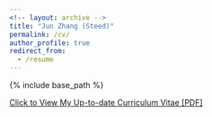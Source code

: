 ```yaml
---
<!-- layout: archive -->
title: "Jun Zhang (Steed)"
permalink: /cv/
author_profile: true
redirect_from:
  - /resume
---
```


{% include base_path %}

[Click to View My Up-to-date Curriculum Vitae [PDF]](http://halajun.github.io/files/junzhang_cv.pdf)

<!-- <embed src="http://lantaoyu.com/files/lantaoyu_cv.pdf" width="650" height="1800" type='application/pdf'> -->
